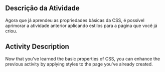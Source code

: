 ## Descrição da Atividade

Agora que já aprendeu as propriedades básicas da CSS, é possível aprimorar a atividade anterior aplicando estilos para a página que você já criou.

## Activity Description

Now that you've learned the basic properties of CSS, you can enhance the previous activity by applying styles to the page you've already created.
